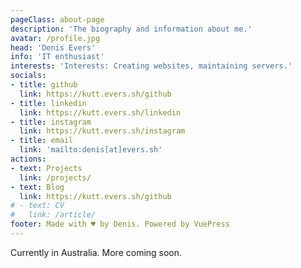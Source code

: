 ```yaml
---
pageClass: about-page
description: 'The biography and information about me.'
avatar: /profile.jpg
head: 'Denis Evers'
info: 'IT enthusiast'
interests: 'Interests: Creating websites, maintaining servers.'
socials:
- title: github
  link: https://kutt.evers.sh/github
- title: linkedin
  link: https://kutt.evers.sh/linkedin
- title: instagram
  link: https://kutt.evers.sh/instagram
- title: email
  link: 'mailto:denis[at]evers.sh'
actions:
- text: Projects
  link: /projects/
- text: Blog
  link: https://kutt.evers.sh/github
# - text: CV
#   link: /article/
footer: Made with ♥ by Denis. Powered by VuePress
---
```


<AboutCard :frontmatter="$page.frontmatter" >

Currently in Australia. More coming soon.

</AboutCard>

<style lang="stylus">

.theme-container.about-page .page
  background-color #e6ecf0
  min-height calc(100vh)
  
  .last-updated
    display none

</style>